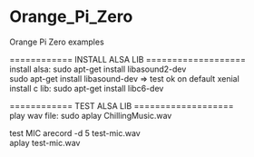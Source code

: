 # Orange_Pi_Zero
Orange Pi Zero examples

============	INSTALL	ALSA LIB  =================== <br>
install alsa:		sudo apt-get install libasound2-dev	<br>
			sudo apt-get install libasound-dev	=> test ok on default xenial	<br>
install c lib:		sudo apt-get install libc6-dev	<br>


============	TEST ALSA LIB	===================	<br>
play wav file:		sudo aplay ChillingMusic.wav	<br>

test MIC		arecord -d 5 test-mic.wav	<br>
			aplay test-mic.wav		<br>
